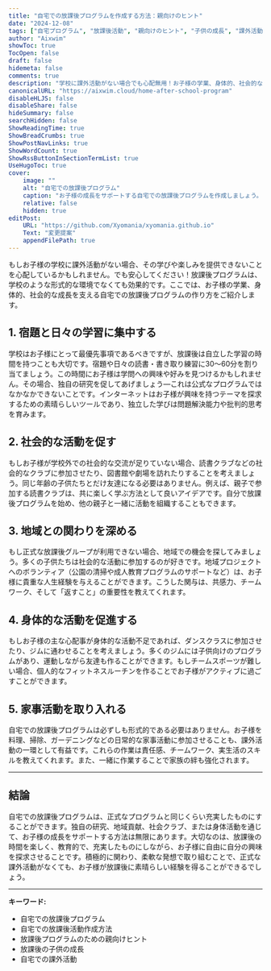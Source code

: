 ```yaml
---
title: "自宅での放課後プログラムを作成する方法：親向けのヒント"
date: "2024-12-08"
tags: ["自宅プログラム", "放課後活動", "親向けのヒント", "子供の成長", "課外活動"]
author: "Aixwim"
showToc: true
TocOpen: false
draft: false
hidemeta: false
comments: true
description: "学校に課外活動がない場合でも心配無用！お子様の学業、身体的、社会的な成長を支える自宅での放課後プログラムを作る方法をご紹介します。"
canonicalURL: "https://aixwim.cloud/home-after-school-program"
disableHLJS: false
disableShare: false
hideSummary: false
searchHidden: false
ShowReadingTime: true
ShowBreadCrumbs: true
ShowPostNavLinks: true
ShowWordCount: true
ShowRssButtonInSectionTermList: true
UseHugoToc: true
cover:
    image: ""
    alt: "自宅での放課後プログラム"
    caption: "お子様の成長をサポートする自宅での放課後プログラムを作成しましょう。"
    relative: false
    hidden: true
editPost:
    URL: "https://github.com/Xyomania/xyomania.github.io"
    Text: "変更提案"
    appendFilePath: true
---
```


もしお子様の学校に課外活動がない場合、その学びや楽しみを提供できないことを心配しているかもしれません。でも安心してください！放課後プログラムは、学校のような形式的な環境でなくても効果的です。ここでは、お子様の学業、身体的、社会的な成長を支える自宅での放課後プログラムの作り方をご紹介します。

<!--more-->

## 1. **宿題と日々の学習に集中する**

学校はお子様にとって最優先事項であるべきですが、放課後は自立した学習の時間を持つことも大切です。宿題や日々の読書・書き取り練習に30～60分を割り当てましょう。この時間にお子様は学問への興味や好みを見つけるかもしれません。その場合、独自の研究を促してあげましょう—これは公式なプログラムではなかなかできないことです。インターネットはお子様が興味を持つテーマを探求するための素晴らしいツールであり、独立した学びは問題解決能力や批判的思考を育みます。

## 2. **社会的な活動を促す**

もしお子様が学校外での社会的な交流が足りていない場合、読書クラブなどの社会的なクラブに参加させたり、図書館や劇場を訪れたりすることを考えましょう。同じ年齢の子供たちとだけ友達になる必要はありません。例えば、親子で参加する読書クラブは、共に楽しく学ぶ方法として良いアイデアです。自分で放課後プログラムを始め、他の親子と一緒に活動を組織することもできます。

## 3. **地域との関わりを深める**

もし正式な放課後グループが利用できない場合、地域での機会を探してみましょう。多くの子供たちは社会的な活動に参加するのが好きです。地域プロジェクトへのボランティア（公園の清掃や成人教育プログラムのサポートなど）は、お子様に貴重な人生経験を与えることができます。こうした関与は、共感力、チームワーク、そして「返すこと」の重要性を教えてくれます。

## 4. **身体的な活動を促進する**

もしお子様の主な心配事が身体的な活動不足であれば、ダンスクラスに参加させたり、ジムに通わせることを考えましょう。多くのジムには子供向けのプログラムがあり、運動しながら友達も作ることができます。もしチームスポーツが難しい場合、個人的なフィットネスルーチンを作ることでお子様がアクティブに過ごすことができます。

## 5. **家事活動を取り入れる**

自宅での放課後プログラムは必ずしも形式的である必要はありません。お子様を料理、掃除、ガーデニングなどの日常的な家事活動に参加させることも、課外活動の一環として有益です。これらの作業は責任感、チームワーク、実生活のスキルを教えてくれます。また、一緒に作業することで家族の絆も強化されます。

---

## 結論

自宅での放課後プログラムは、正式なプログラムと同じくらい充実したものにすることができます。独自の研究、地域貢献、社会クラブ、または身体活動を通じて、お子様の成長をサポートする方法は無限にあります。大切なのは、放課後の時間を楽しく、教育的で、充実したものにしながら、お子様に自由に自分の興味を探求させることです。積極的に関わり、柔軟な発想で取り組むことで、正式な課外活動がなくても、お子様が放課後に素晴らしい経験を得ることができるでしょう。

---

**キーワード:**
- 自宅での放課後プログラム
- 自宅での放課後活動作成方法
- 放課後プログラムのための親向けヒント
- 放課後の子供の成長
- 自宅での課外活動
